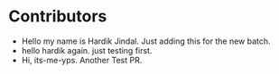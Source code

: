 # Contributors
- Hello my name is Hardik Jindal. Just adding this for the new batch.
- hello hardik again. just testing first.
- Hi, its-me-yps. Another Test PR.

